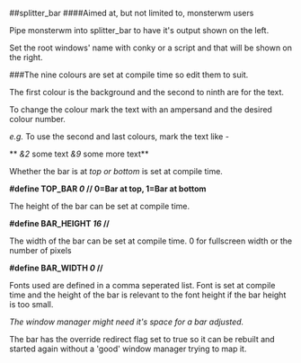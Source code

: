 ##splitter_bar
####Aimed at, but not limited to, monsterwm users

Pipe monsterwm into splitter_bar to have it's output shown on the left.

Set the root windows' name with conky or a script and that will be shown on the right.


###The nine colours are set at compile time so edit them to suit.

The first colour is the background and the second to ninth are for the text.

To change the colour mark the text with an ampersand and the desired colour number.

*e.g.* To use the second and last colours, mark the text like -

** *&2* some text *&9* some more text**

Whether the bar is at *top or bottom* is set at compile time.

**#define TOP_BAR *0*        // 0=Bar at top, 1=Bar at bottom**

The height of the bar can be set at compile time.

**#define BAR_HEIGHT *16*    //**

The width of the bar can be set at compile time. 0 for fullscreen width or 
the number of pixels

**#define BAR_WIDTH *0*    //**

Fonts used are defined in a comma seperated list.
Font is set at compile time and the height of the bar is relevant to the font height 
if the bar height is too small.

*The window manager might need it's space for a bar adjusted.*

The bar has the override redirect flag set to true so it can be rebuilt and started again without a 'good' window manager trying to map it.
